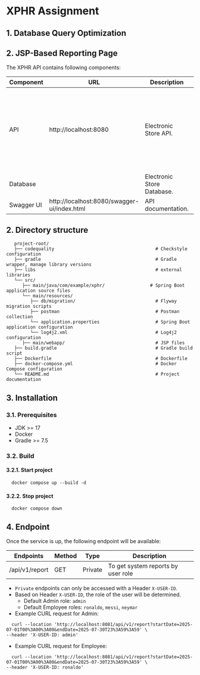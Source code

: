 # XPHR Assignment

## 1. Database Query Optimization
## 2. JSP-Based Reporting Page

The XPHR API contains following components:

| Component  | URL                                         | Description                | Language                                                                              |
|------------|---------------------------------------------|----------------------------|---------------------------------------------------------------------------------------|
| API        | http://localhost:8080                       | Electronic Store API.      | Java, Spring, JPA, Flyway, Lombok, Log4j2, Swagger, JUnit, Mokito, Checkstyle, Jacoco |
| Database   |                                             | Electronic Store Database. | Postgres                                                                              |
| Swagger UI | http://localhost:8080/swagger-ui/index.html | API documentation.         | HTML                                                                                  |

## 2. Directory structure

```plaintext
   project-root/
   ├── codequality                                      # Checkstyle configuration
   ├── gradle                                           # Gradle wrapper, manage library versions
   ├── libs                                             # external libraries
   └── src/
      ├── main/java/com/example/xphr/                 # Spring Boot application source files
      └── main/resources/
         ├── db/migration/                              # Flyway migration scripts
         ├── postman                                    # Postman collection
         └── application.properties                     # Spring Boot application configuration
         └── log4j2.xml                                 # Log4j2 configuration
      ├── main/webapp/                                  # JSP files
   ├── build.gradle                                     # Gradle build script
   ├── Dockerfile                                       # Dockerfile
   ├── docker-compose.yml                               # Docker Compose configuration
   └── README.md                                        # Project documentation
   ```

## 3. Installation

### 3.1. Prerequisites

- JDK >= 17
- Docker
- Gradle >= 7.5

### 3.2. Build

#### 3.2.1. Start project

```shell
  docker compose up --build -d
```

#### 3.2.2. Stop project

```shell
  docker compose down
```

## 4. Endpoint
Once the service is up, the following endpoint will be available:

| Endpoints         | Method | Type    | Description                        |
|-------------------|--------|---------|------------------------------------|
| /api/v1/report    | GET    | Private | To get system reports by user role |


- `Private` endpoints can only be accessed with a Header `X-USER-ID`.
- Based on Header `X-USER-ID`, the role of the user will be determined.
  - Default Admin role: `admin`
  - Default Employee roles: `ronaldo`, `messi`, `neymar`
- Example CURL request for Admin:
```shell
  curl --location 'http://localhost:8081/api/v1/report?startDate=2025-07-01T00%3A00%3A00&endDate=2025-07-30T23%3A59%3A59' \
--header 'X-USER-ID: admin'
```
- Example CURL request for Employee:
```shell
  curl --location 'http://localhost:8081/api/v1/report?startDate=2025-07-01T00%3A00%3A00&endDate=2025-07-30T23%3A59%3A59' \
--header 'X-USER-ID: ronaldo'
```